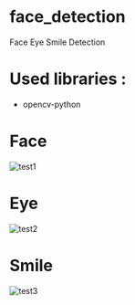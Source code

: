# face_detection
Face Eye Smile Detection

# Used libraries :
  + opencv-python


# Face
![test1](https://user-images.githubusercontent.com/80406227/142918494-e0aa13ac-8a17-4159-979a-82c149c74179.jpg)


# Eye
![test2](https://user-images.githubusercontent.com/80406227/142918512-75ce1044-887f-4b77-8836-f6b50df7fef8.jpg)


# Smile
![test3](https://user-images.githubusercontent.com/80406227/142918529-7143a17a-24a4-44c1-8f30-15fb8783a0ec.jpg)
